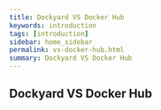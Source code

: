 ```yaml
---
title: Dockyard VS Docker Hub   
keywords: introduction
tags: [introduction]
sidebar: home_sidebar
permalink: vs-docker-hub.html
summary: Dockyard VS Docker Hub 
---
```


## Dockyard VS Docker Hub